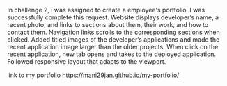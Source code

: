 In challenge 2, i was assigned to create a employee's portfolio. I was successfully complete this request. Website displays developer’s name, a recent photo, and links to sections about them, their work, and how to contact them. Navigation links scrolls to the corresponding sections when clicked. Added titled images of the developer’s applications and made the recent application image larger than the older projects. When click on the recent application, new tab opens and takes to the deployed application. Followed responsive layout that adapts to the viewport.

link to my portfolio
https://mani29jan.github.io/my-portfolio/

